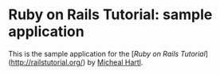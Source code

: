 # Ruby on Rails Tutorial: sample application

This is the sample application for 
the [*Ruby on Rails Tutorial*] (http://railstutorial.org/)
by [Micheal Hartl](http://michaelheartl.com).